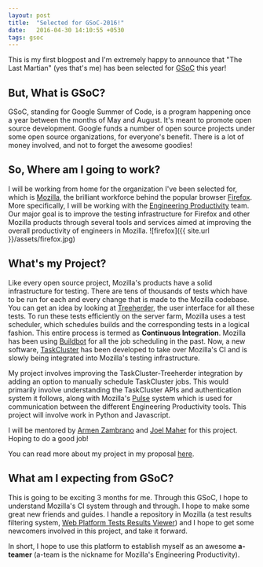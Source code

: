 ```yaml
---
layout: post
title:  "Selected for GSoC-2016!"
date:   2016-04-30 14:10:55 +0530
tags: gsoc
---
```


This is my first blogpost and I'm extremely happy to announce that "The Last Martian" (yes that's me) has been selected for [GSoC](https://summerofcode.withgoogle.com/) this year!

## But, What is GSoC?

GSoC, standing for Google Summer of Code, is a program happening once a year between the months of May and August. It's meant to promote open source development. Google funds a number of open source projects under some open source organizations, for everyone's benefit. There is a lot of money involved, and not to forget the awesome goodies!

## So, Where am I going to work?

I will be working from home for the organization I've been selected for, which is [Mozilla](https://www.mozilla.org/en-US/), the brilliant workforce behind the popular browser [Firefox](https://www.mozilla.org/en-US/firefox/new/).
More specifically, I will be working with the [Engineering Productivity](https://wiki.mozilla.org/EngineeringProductivity) team. Our major goal is to improve the testing infrastructure for Firefox and other Mozilla products through several tools and services aimed at improving the overall productivity of engineers in Mozilla.
![firefox]({{ site.url }}/assets/firefox.jpg)

## What's my Project?

Like every open source project, Mozilla's products have a solid infrastructure for testing. There are tens of thousands of tests which have to be run for each and every change that is made to the Mozilla codebase. You can get an idea by looking at [Treeherder](https://treeherder.mozilla.org/#/jobs?repo=mozilla-central), the user interface for all these tests. To run these tests efficiently on the server farm, Mozilla uses a test scheduler, which schedules builds and the corresponding tests in a logical fashion. This entire process is termed as **Continuous Integration**.
Mozilla has been using [Buildbot](http://buildbot.net) for all the job scheduling in the past. Now, a new software, [TaskCluster](http://docs.taskcluster.net/) has been developed to take over Mozilla's CI and is slowly being integrated into Mozilla's testing infrastructure.

My project involves improving the TaskCluster-Treeherder integration by adding an option to manually schedule TaskCluster jobs. This would primarily involve understanding the TaskCluster APIs and authentication system it follows, along with Mozilla's [Pulse](https://wiki.mozilla.org/Auto-tools/Projects/Pulse) system which is used for communication between the different Engineering Productivity tools. This project will involve work in Python and Javascript.

I will be mentored by [Armen Zambrano](https://mozillians.org/en-US/u/armenzg/) and [Joel Maher](https://mozillians.org/en-US/u/jmaher/) for this project. Hoping to do a good job!

You can read more about my project in my proposal [here](http://home.iitb.ac.in/~kalpesh1729/gsoc.pdf).

## What am I expecting from GSoC?

This is going to be exciting 3 months for me. Through this GSoC, I hope to understand Mozilla's CI system through and through. I hope to make some great new friends and guides. I handle a repository in Mozilla (a test results filtering system, [Web Platform Tests Results Viewer](https://github.com/mozilla/wptview)) and I hope to get some newcomers involved in this project, and take it forward.

In short, I hope to use this platform to establish myself as an awesome **a-teamer** (a-team is the nickname for Mozilla's Engineering Productivity).